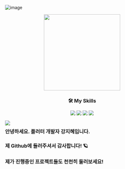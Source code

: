 


![image](https://user-images.githubusercontent.com/47681139/203945471-44ce8b14-cd7e-4059-a2f6-f46765ed9599.png)
<div align="center"> </div>


<!-- <img src="https://hits.seeyoufarm.com/api/count/incr/badge.svg?url=https%3A%2F%2Fgithub.com%2FYellowtoast&count_bg=%23868686&title_bg=%233F3F3F&icon=leaflet.svg&icon_color=%23FFFFFF&title=HITS&edge_flat=false"> -->


<!-- 
<div style = "float:left;"><img width="100", src="https://user-images.githubusercontent.com/47681139/205085467-77fc26bd-8212-4d91-92c1-1b001a91a578.gif" align ="left">
  <h3>🛠 Skills</h3>
</div>
 -->

<div align="center"><img src="https://user-images.githubusercontent.com/47681139/205085188-dc51924b-28cd-4c58-a58d-0e40e214b26f.gif" width="250"></div>  

<div align="center"><h3>🛠 My Skills</h3></div>  

<p align="center">
<img src="https://img.shields.io/badge/Dart-0175C2?style=flat&logo=Dart&logoColor=FFFFFF"> <img src="https://img.shields.io/badge/Flutter-02569B?style=flat&logo=Flutter&logoColor=FFFFFF"> <img src="https://img.shields.io/badge/Git-F05032?style=flat&logo=Git&logoColor=FFFFFF"> <img src="https://img.shields.io/badge/GetX-5C0EB0?style=flat&logoColor=FFFFFF">
  </p>
  






<div style = "float:left;"><img src="https://github-readme-stats.vercel.app/api?username=Yellowtoast&theme=graywhite&show_icons=true", align="left">
 <h3>  안녕하세요. 플러터 개발자 강지혜입니다.</h3><h3>  제 Github에 들러주셔서 감사합니다! 🪐</h3><h3>  제가 진행중인 프로젝트들도 천천히 둘러보세요!</h3>
</div>
<!-- 
![Anurag's GitHub stats](https://github-readme-stats.vercel.app/api?username=Yellowtoast&theme=graywhite&show_icons=true)</div>
<div style="display:inline-block;vertical-align:top;"> -->
 
